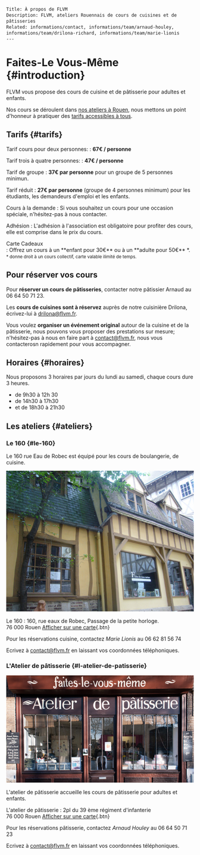 	Title: À propos de FLVM
	Description: FLVM, ateliers Rouennais de cours de cuisines et de pâtisseries
	Related: informations/contact, informations/team/arnaud-houley, informations/team/drilona-richard, informations/team/marie-lionis
	---

# Faites-Le Vous-Même {#introduction}

FLVM vous propose des cours de cuisine et de pâtisserie pour adultes et enfants.

Nos cours se déroulent dans [nos ateliers à Rouen](informations#ateliers), nous mettons un point d'honneur à pratiquer des [tarifs accessibles à tous](informations#tarifs).


## Tarifs {#tarifs}
Tarif cours pour deux personnes:
: **67€ / personne**

Tarif trois à quatre personnes:
: **47€ / personne**

Tarif de groupe
: **37€ par personne** pour un groupe de 5 personnes minimun.

Tarif réduit
: **27€ par personne** (groupe de 4 personnes minimum) pour les étudiants, les demandeurs d'emploi et les enfants.

Cours à la demande
: Si vous souhaitez un cours pour une occasion spéciale, n'hésitez-pas à nous contacter.

Adhésion
: L'adhésion à l'association est obligatoire pour profiter des cours, elle est comprise dans le prix du cours.

<div id="tarifs-carte-cadeaux">Carte Cadeaux</div>
: Offrez un cours à un **enfant pour 30€** ou à un **adulte pour 50€** *.  
<small>* donne droit à un cours collectif, carte valable ilimité de temps.</small> 

## Pour réserver vos cours
Pour **réserver un cours de pâtisseries**, contacter notre pâtissier Arnaud au 06 64 50 71 23.

Les **cours de cuisines sont à réservez** auprès de notre cuisinière Drilona, écrivez-lui à <drilona@flvm.fr>.

Vous voulez **organiser un événement original** autour de la cuisine et de la pâtisserie, nous pouvons vous proposer des prestations sur mesure; n'hésitez-pas à nous en faire part à <contact@flvm.fr>, nous vous contacterosn rapidement pour vous accompagner.

## Horaires {#horaires}

Nous proposons 3 horaires par jours du lundi au samedi, chaque cours dure 3 heures.

 - de 9h30 à 12h 30
 - de 14h30 à 17h30
 - et de 18h30 à 21h30

## Les ateliers {#ateliers}

### Le 160 {#le-160}
Le 160 rue Eau de Robec est équipé pour les cours de boulangerie, de cuisine.

![Façade de l'atelier du 160](informations/images/atelier-le-160.jpg)

Le 160
:   160, rue eaux de Robec, Passage de la petite horloge.
	<br />
	76 000 Rouen
	[Afficher sur une carte](https://www.google.fr/maps/place/160+Rue+Eau+de+Robec,+76000+Rouen/@49.4415101,1.0988835,17z/data=!3m1!4b1!4m2!3m1!1s0x47e0ddd562561ac5:0x10270a15c9d5e977){.btn}


 Pour les réservations cuisine, contactez *Marie Lionis* au 06 62 81 56 74


 Ecrivez à <contact@flvm.fr> en laissant vos coordonnées téléphoniques.

### L'Atelier de pâtisserie {#l-atelier-de-patisserie}

![Façade de l'atelier de pâtisserie](informations/images/l-atelier-de-patisserie.jpg)

L'atelier de pâtisserie accueille les cours de pâtisserie pour adultes et enfants.

L'atelier de pâtisserie
:	2pl du 39 ème régiment d'infanterie
	<br />
	76 000 Rouen
	[Afficher sur une carte](https://www.google.fr/maps/place/Faites-Le+Vous-M%C3%AAme+-+Atelier+de+p%C3%A2tisserie/@49.4406801,1.1008133,17z/data=!4m7!1m4!3m3!1s0x47e0dc2bb55e0a75:0x86a03c89a2500d8b!2sFaites-Le+Vous-M%C3%AAme+-+Atelier+de+p%C3%A2tisserie!3b1!3m1!1s0x47e0dc2bb55e0a75:0x86a03c89a2500d8b){.btn}


 Pour les réservations pâtisserie, contactez *Arnaud Houley* au 06 64 50 71 23

 Ecrivez à <contact@flvm.fr> en laissant vos coordonnées téléphoniques.
